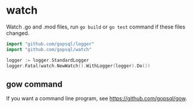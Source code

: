# watch

Watch .go and .mod files, run `go build` or `go test` command if these files changed.

```go
import "github.com/gopsql/logger"
import "github.com/gopsql/watch"

logger := logger.StandardLogger
logger.Fatal(watch.NewWatch().WithLogger(logger).Do())
```

## gow command

If you want a command line program, see <https://github.com/gopsql/gow>.
